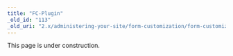 ```yaml
---
title: "FC-Plugin"
_old_id: "113"
_old_uri: "2.x/administering-your-site/form-customization/form-customization-pages/fc-plugin"
---
```


This page is under construction.